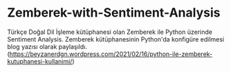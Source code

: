 # Zemberek-with-Sentiment-Analysis
Türkçe Doğal Dil İşleme kütüphanesi olan Zemberek ile Python üzerinde Sentiment Analysis.
Zemberek kütüphanesinin Python'da konfigüre edilmesi blog yazısı olarak paylaşıldı. (https://beyzanerdgn.wordpress.com/2021/02/16/python-ile-zemberek-kutuphanesi-kullanimi/)
